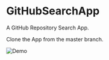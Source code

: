 # GitHubSearchApp
A GitHub Repository Search App.

Clone the App from the master branch.




![Demo](https://user-images.githubusercontent.com/44267520/124378926-cbc6a180-dcd1-11eb-8f10-ad65ad7b628c.gif)
